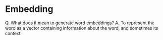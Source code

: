 # Embedding
Q. What does it mean to generate word embeddings?
A. To represent the word as a vector containing information about the word, and sometimes its context


<!-- #anki/deck/ML -->

<!-- {BearID:D07C373E-5134-43EF-9BE6-ABD2F6174ACA-63103-0000BB707999CECC} -->
